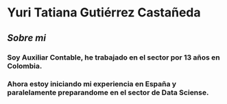 # Yuri Tatiana Gutiérrez Castañeda

## *Sobre mi*

### Soy Auxiliar Contable, he trabajado en el sector por 13 años en Colombia.
### Ahora estoy iniciando mi experiencia en España y paralelamente preparandome en el sector de Data Sciense. 


